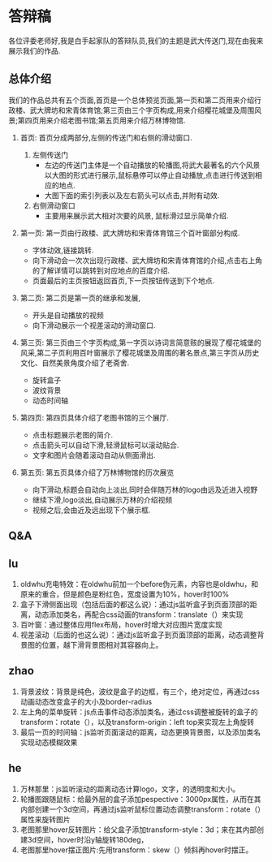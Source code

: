 # 答辩稿

各位评委老师好,我是白手起家队的答辩队员,我们的主题是武大传送门,现在由我来展示我们的作品.

## 总体介绍

我们的作品总共有五个页面,首页是一个总体预览页面,第一页和第二页用来介绍行政楼、武大牌坊和宋青体育馆;第三页由三个字页构成,用来介绍樱花城堡及周围风景;第四页用来介绍老图书馆;第五页用来介绍万林博物馆.

1. 首页:
    首页分成两部分,左侧的传送门和右侧的滑动窗口.
    1. 左侧传送门
       - 左边的传送门主体是一个自动播放的轮播图,将武大最著名的六个风景以大图的形式进行展示,鼠标悬停可以停止自动播放,点击进行传送到相应的地点.
       - 大图下面的索引列表以及左右箭头可以点击,并附有动效.
    2. 右侧滑动窗口
       - 主要用来展示武大相对次要的风景, 鼠标滑过显示简单介绍.

2. 第一页:
    第一页由行政楼、武大牌坊和宋青体育馆三个百叶窗部分构成.
    - 字体动效,链接跳转.
    - 向下滑动会一次次出现行政楼、武大牌坊和宋青体育馆的介绍,点击右上角的了解详情可以跳转到对应地点的百度介绍.
    - 页面最后的主页按钮返回首页,下一页按钮传送到下个地点.

3. 第二页:
    第二页是第一页的继承和发展,
    - 开头是自动播放的视频
    - 向下滑动展示一个视差滚动的滑动窗口.

4. 第三页:
    第三页由三个字页构成,第一字页以诗词言简意赅的展现了樱花城堡的风采,第二子页利用百叶窗展示了樱花城堡及周围的著名景点,第三字页从历史文化、自然美景角度介绍了老斋舍.
    - 旋转盒子
    - 波纹背景
    - 动态时间轴

5. 第四页:
    第四页具体介绍了老图书馆的三个展厅.
    - 点击标题展示老图的简介.
    - 点击箭头可以自动下滑,轻滑鼠标可以滚动贴合.
    - 文字和图片会随着滚动自动从侧面滑出.
  
6. 第五页:
    第五页具体介绍了万林博物馆的历次展览
    - 向下滑动,标题会自动向上淡出,同时会伴随万林的logo由远及近进入视野
    - 继续下滑,logo淡出,自动展示万林的介绍视频
    - 视频之后,会由近及远出现下个展示框.

## Q&A

## lu

1. oldwhu充电特效：在oldwhu前加一个before伪元素，内容也是oldwhu，和原来的重合，但是颜色是粉红色，宽度设置为10%，hover时100%
2. 盒子下滑侧面出现（包括后面的都这么说）：通过js监听盒子到页面顶部的距离，动态添加类名，再配合css动画的transform：translate（）来实现
3. 百叶窗：通过整体应用flex布局，hover时增大对应图片宽度实现
4. 视差滚动（后面的也这么说）：通过js监听盒子到页面顶部的距离，动态调整背景图的位置，越下滑背景图相对其容器向上。

## zhao

1. 背景波纹：背景是纯色，波纹是盒子的边框，有三个，绝对定位，再通过css动画动态改变盒子的大小及border-radius
2. 左上角的菜单旋转：js点击事件动态添加类名，通过css调整被旋转的盒子的transform：rotate（），以及transform-origin：left top来实现左上角旋转
3. 最后一页的时间轴：js监听页面滚动的距离，动态更换背景图，以及添加类名实现动态模糊效果

## he

1. 万林那里：js监听滚动的距离动态计算logo，文字，的透明度和大小。
2. 轮播图跟随鼠标：给最外层的盒子添加pespective：3000px属性，从而在其内部创建一个3d空间，再通过js监听鼠标位置动态调整transform：rotate（）属性来旋转图片
3. 老图那里hover反转图片：给父盒子添加transform-style：3d；来在其内部创建3d空间，hover时沿y轴旋转180deg，
4. 老图那里hover摆正图片:先用transform：skew（）倾斜再hover时摆正。
